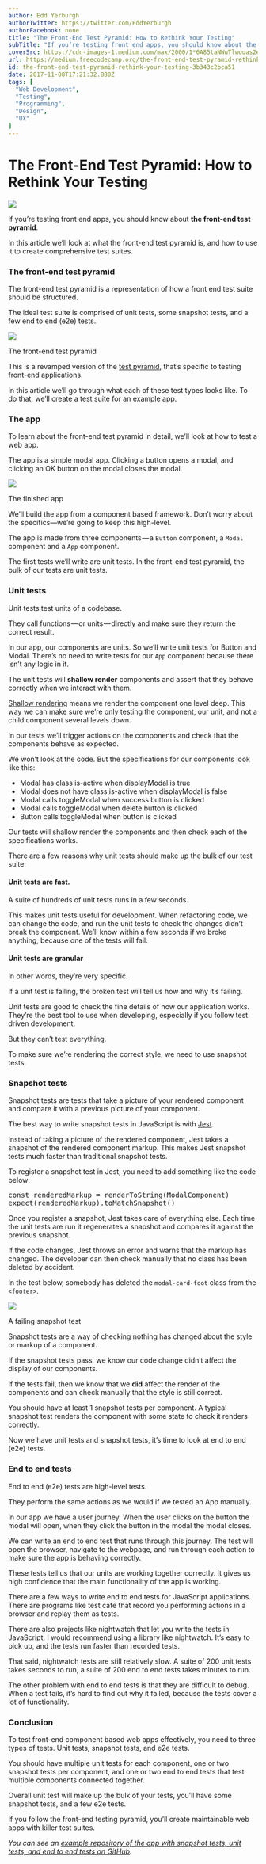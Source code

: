```yaml
---
author: Edd Yerburgh
authorTwitter: https://twitter.com/EddYerburgh
authorFacebook: none
title: "The Front-End Test Pyramid: How to Rethink Your Testing"
subTitle: "If you’re testing front end apps, you should know about the front-end test pyramid...."
coverSrc: https://cdn-images-1.medium.com/max/2000/1*6A85taNWuTlwoqas2ei4aQ.jpeg
url: https://medium.freecodecamp.org/the-front-end-test-pyramid-rethink-your-testing-3b343c2bca51
id: the-front-end-test-pyramid-rethink-your-testing-3b343c2bca51
date: 2017-11-08T17:21:32.880Z
tags: [
  "Web Development",
  "Testing",
  "Programming",
  "Design",
  "UX"
]
---
```

# The Front-End Test Pyramid: How to Rethink Your Testing







![](https://cdn-images-1.medium.com/max/2000/1*6A85taNWuTlwoqas2ei4aQ.jpeg)







If you’re testing front end apps, you should know about **the front-end test pyramid**.

In this article we’ll look at what the front-end test pyramid is, and how to use it to create comprehensive test suites.

### The front-end test pyramid

The front-end test pyramid is a representation of how a front end test suite should be structured.

The ideal test suite is comprised of unit tests, some snapshot tests, and a few end to end (e2e) tests.



![](https://cdn-images-1.medium.com/max/1600/1*7nCVY7iqAiILcnRLDBIPcg.png)

The front-end test pyramid



This is a revamped version of the [test pyramid](https://martinfowler.com/bliki/TestPyramid.html), that’s specific to testing front-end applications.

In this article we’ll go through what each of these test types looks like. To do that, we’ll create a test suite for an example app.

### The app

To learn about the front-end test pyramid in detail, we’ll look at how to test a web app.

The app is a simple modal app. Clicking a button opens a modal, and clicking an OK button on the modal closes the modal.



![](https://cdn-images-1.medium.com/max/1600/1*p6I2sreZZ9GEzgJoHy4efQ.gif)

The finished app



We’ll build the app from a component based framework. Don’t worry about the specifics—we’re going to keep this high-level.

The app is made from three components — a `Button` component, a `Modal` component and a `App` component.

The first tests we’ll write are unit tests. In the front-end test pyramid, the bulk of our tests are unit tests.

### Unit tests

Unit tests test units of a codebase.

They call functions — or units — directly and make sure they return the correct result.

In our app, our components are units. So we’ll write unit tests for Button and Modal. There’s no need to write tests for our `App` component because there isn’t any logic in it.

The unit tests will **shallow render** components and assert that they behave correctly when we interact with them.

[Shallow rendering](https://reactjs.org/docs/shallow-renderer.html) means we render the component one level deep. This way we can make sure we’re only testing the component, our unit, and not a child component several levels down.

In our tests we’ll trigger actions on the components and check that the components behave as expected.

We won’t look at the code. But the specifications for our components look like this:

*   Modal has class is-active when displayModal is true
*   Modal does not have class is-active when displayModal is false
*   Modal calls toggleModal when success button is clicked
*   Modal calls toggleModal when delete button is clicked
*   Button calls toggleModal when button is clicked

Our tests will shallow render the components and then check each of the specifications works.

There are a few reasons why unit tests should make up the bulk of our test suite:

#### Unit tests are fast.

A suite of hundreds of unit tests runs in a few seconds.

This makes unit tests useful for development. When refactoring code, we can change the code, and run the unit tests to check the changes didn’t break the component. We’ll know within a few seconds if we broke anything, because one of the tests will fail.

#### Unit tests are granular

In other words, they’re very specific.

If a unit test is failing, the broken test will tell us how and why it’s failing.

Unit tests are good to check the fine details of how our application works. They’re the best tool to use when developing, especially if you follow test driven development.

But they can’t test everything.

To make sure we’re rendering the correct style, we need to use snapshot tests.

### Snapshot tests

Snapshot tests are tests that take a picture of your rendered component and compare it with a previous picture of your component.

The best way to write snapshot tests in JavaScript is with [Jest](https://facebook.github.io/jest/).

Instead of taking a picture of the rendered component, Jest takes a snapshot of the rendered component markup. This makes Jest snapshot tests much faster than traditional snapshot tests.

To register a snapshot test in Jest, you need to add something like the code below:

<pre name="7072" id="7072" class="graf graf--pre graf-after--p">const renderedMarkup = renderToString(ModalComponent)  
expect(renderedMarkup).toMatchSnapshot()</pre>

Once you register a snapshot, Jest takes care of everything else. Each time the unit tests are run it regenerates a snapshot and compares it against the previous snapshot.

If the code changes, Jest throws an error and warns that the markup has changed. The developer can then check manually that no class has been deleted by accident.

In the test below, somebody has deleted the `modal-card-foot` class from the `<footer>`.



![](https://cdn-images-1.medium.com/max/1600/1*RteTRRsAMThQ9sjCG9e-Pw.png)

A failing snapshot test



Snapshot tests are a way of checking nothing has changed about the style or markup of a component.

If the snapshot tests pass, we know our code change didn’t affect the display of our components.

If the tests fail, then we know that we **did** affect the render of the components and can check manually that the style is still correct.

You should have at least 1 snapshot tests per component. A typical snapshot test renders the component with some state to check it renders correctly.

Now we have unit tests and snapshot tests, it’s time to look at end to end (e2e) tests.

### End to end tests

End to end (e2e) tests are high-level tests.

They perform the same actions as we would if we tested an App manually.

In our app we have a user journey. When the user clicks on the button the modal will open, when they click the button in the modal the modal closes.

We can write an end to end test that runs through this journey. The test will open the browser, navigate to the webpage, and run through each action to make sure the app is behaving correctly.

These tests tell us that our units are working together correctly. It gives us high confidence that the main functionality of the app is working.

There are a few ways to write end to end tests for JavaScript applications. There are programs like test cafe that record you performing actions in a browser and replay them as tests.

There are also projects like nightwatch that let you write the tests in JavaScript. I would recommend using a library like nightwatch. It’s easy to pick up, and the tests run faster than recorded tests.

That said, nightwatch tests are still relatively slow. A suite of 200 unit tests takes seconds to run, a suite of 200 end to end tests takes minutes to run.

The other problem with end to end tests is that they are difficult to debug. When a test fails, it’s hard to find out why it failed, because the tests cover a lot of functionality.

### Conclusion

To test front-end component based web apps effectively, you need to three types of tests. Unit tests, snapshot tests, and e2e tests.

You should have multiple unit tests for each component, one or two snapshot tests per component, and one or two end to end tests that test multiple components connected together.

Overall unit test will make up the bulk of your tests, you’ll have some snapshot tests, and a few e2e tests.

If you follow the front-end testing pyramid, you’ll create maintainable web apps with killer test suites.

_You can see an_ [_example repository of the app with snapshot tests, unit tests, and end to end tests on GitHub_](https://github.com/eddyerburgh/example-front-end-test-pyramid-app)_._








